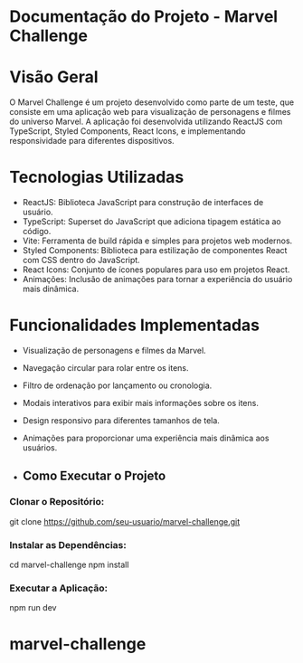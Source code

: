 # Documentação do Projeto - Marvel Challenge


# Visão Geral
O Marvel Challenge é um projeto desenvolvido como parte de um teste, que consiste em uma aplicação web para visualização de personagens e filmes do universo Marvel. A aplicação foi desenvolvida utilizando ReactJS com TypeScript, Styled Components, React Icons, e implementando responsividade para diferentes dispositivos.


# Tecnologias Utilizadas
* ReactJS: Biblioteca JavaScript para construção de interfaces de usuário.
* TypeScript: Superset do JavaScript que adiciona tipagem estática ao código.
* Vite: Ferramenta de build rápida e simples para projetos web modernos.
* Styled Components: Biblioteca para estilização de componentes React com CSS dentro do JavaScript.
* React Icons: Conjunto de ícones populares para uso em projetos React.
* Animações: Inclusão de animações para tornar a experiência do usuário mais dinâmica.

# Funcionalidades Implementadas

* Visualização de personagens e filmes da Marvel.
* Navegação circular para rolar entre os itens.
* Filtro de ordenação por lançamento ou cronologia.
* Modais interativos para exibir mais informações sobre os itens.
* Design responsivo para diferentes tamanhos de tela.
* Animações para proporcionar uma experiência mais dinâmica aos usuários.

* ## Como Executar o Projeto

### Clonar o Repositório:
git clone https://github.com/seu-usuario/marvel-challenge.git

### Instalar as Dependências:
cd marvel-challenge
npm install

### Executar a Aplicação:
npm run dev 
# marvel-challenge

